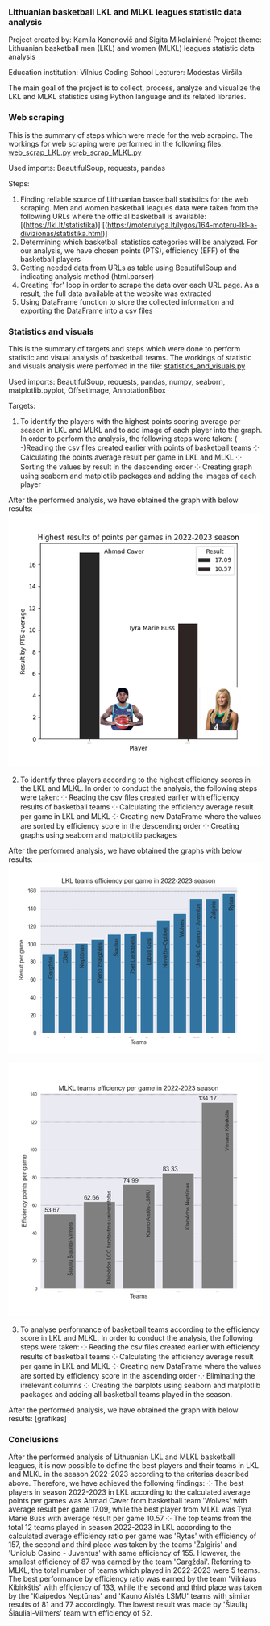 ### Lithuanian basketball LKL and MLKL leagues statistic data analysis 

Project created by: Kamila Kononovič and Sigita Mikolainienė
Project theme: Lithuanian basketball men (LKL) and women (MLKL) leagues statistic data analysis 

Education institution: Vilnius Coding School
Lecturer: Modestas Viršila

The main goal of the project is to collect, process, analyze and visualize the LKL and MLKL statistics using Python 
language and its related libraries.

### Web scraping

This is the summary of steps which were made for the web scraping. The workings for web scraping were performed in the
following files:
[web_scrap_LKL.py](web_scrap_LKL.py)
[web_scrap_MLKL.py](web_scrap_MLKL.py)

Used imports: BeautifulSoup, requests, pandas

Steps:
1. Finding reliable source of Lithuanian basketball statistics for the web scraping. Men and women basketball leagues 
   data were taken from the following URLs where the official basketball is available:
   [(https://lkl.lt/statistika)]
   [(https://moterulyga.lt/lygos/164-moteru-lkl-a-divizionas/statistika.html)]
2. Determining which basketball statistics categories will be analyzed. For our analysis, we have chosen points (PTS), 
   efficiency (EFF) of the basketball players
3. Getting needed data from URLs as table using BeautifulSoup and indicating analysis method (html.parser)
4. Creating 'for' loop in order to scrape the data over each URL page. As a result, the full data available at the
   website was extracted
5. Using DataFrame function to store the collected information and exporting the DataFrame into a csv files

### Statistics and visuals

This is the summary of targets and steps which were done to perform statistic and visual analysis of basketball teams.
The workings of statistic and visuals analysis were perfomed in the file:
[statistics_and_visuals.py](statistics_and_visuals.py)

Used imports: BeautifulSoup, requests, pandas, numpy, seaborn, matplotlib.pyplot, OffsetImage, AnnotationBbox

Targets:
1. To identify the players with the highest points scoring average per season in LKL and MLKL and to add image of each 
   player into the graph. In order to perform the analysis, the following steps were taken:
   (   -)Reading the csv files created earlier with points of basketball teams
   ⁘ Calculating the points average result per game in LKL and MLKL
   ⁘ Sorting the values by result in the descending order
   ⁘ Creating graph using seaborn and matplotlib packages and adding the images of each player

After the performed analysis, we have obtained the graph with below results:
![Highest results players.png](images%2FHighest%20results%20players.png)

2. To identify three players according to the highest efficiency scores in the LKL and MLKL. In order to conduct the 
analysis, the following steps were taken:
   ⁘ Reading the csv files created earlier with efficiency results of basketball teams
   ⁘ Calculating the efficiency average result per game in LKL and MLKL
   ⁘ Creating new DataFrame where the values are sorted by efficiency score in the descending order
   ⁘ Creating graphs using seaborn and matplotlib packages

After the performed analysis, we have obtained the graphs with below results:
![LKL teams efficiency per game.png](images%2FLKL%20teams%20efficiency%20per%20game.png)

![MLKL teams EFF 2022-2023.png](images%2FMLKL%20teams%20EFF%202022-2023.png)

3. To analyse performance of basketball teams according to the efficiency score in LKL and MLKL. In order to conduct the
analysis, the following steps were taken:
   ⁘ Reading the csv files created earlier with efficiency results of basketball teams
   ⁘ Calculating the efficiency average result per game in LKL and MLKL
   ⁘ Creating new DataFrame where the values are sorted by efficiency score in the ascending order
   ⁘ Eliminating the irrelevant columns 
   ⁘ Creating the barplots using seaborn and matplotlib packages and adding all basketball teams played in the season.

After the performed analysis, we have obtained the graph with below results:
[grafikas]



### Conclusions

After the performed analysis of Lithuanian LKL and MLKL basketball leagues, it is now possible to define the best
players and their teams in LKL and MLKL in the season 2022-2023 according to the criterias described above. Therefore, 
we have achieved the following findings:
   ⁘ The best players in season 2022-2023 in LKL according to the calculated average points per games was Ahmad Caver 
     from basketball team 'Wolves' with average result per game 17.09, while the best player from MLKL was Tyra Marie 
     Buss with average result per game 10.57
   ⁘ The top teams from the total 12 teams played in season 2022-2023 in LKL according to the calculated average 
     efficiency ratio per game was 'Rytas' with efficiency of 157, the second and third place was taken by the teams 
     'Žalgiris' and 'Uniclub Casino - Juventus' with same efficiency of 155. However, the smallest efficiency of 87 was 
     earned by the team 'Gargždai'. Referring to MLKL, the total number of teams which played in 2022-2023 were 5 teams. 
     The best performance by efficiency ratio was earned by the team 'Vilniaus Kibirkštis' with efficiency of 133, while
     the second and third place was taken by the 'Klaipėdos Neptūnas' and 'Kauno Aistės LSMU' teams with similar results
     of 81 and 77 accordingly. The lowest result was made by 'Šiaulių Šiauliai-Vilmers' team with efficiency of 52.
